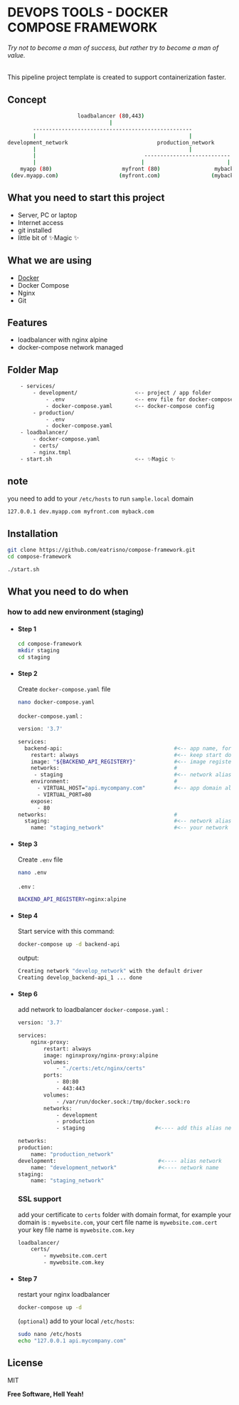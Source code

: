 # DEVOPS TOOLS - DOCKER COMPOSE FRAMEWORK

###### _Try not to become a man of success, but rather try to become a man of value._

This pipeline project template is created to support containerization faster.

## Concept

```sh
                      loadbalancer (80,443)
                                |
        --------------------------------------------------
        |                                                |
development_network                            production_network
        |                                                |
        |                                  ---------------------------
        |                                 |                          |
    myapp (80)                      myfront (80)                 myback (80)
 (dev.myapp.com)                   (myfront.com)                (myback.com)
```

## What you need to start this project

- Server, PC or laptop
- Internet access
- git installed
- little bit of ✨Magic ✨

## What we are using

- [Docker]
- Docker Compose
- Nginx
- Git

## Features

- loadbalancer with nginx alpine
- docker-compose network managed

## Folder Map

```sh
    - services/
        - development/                  <-- project / app folder
            - .env                      <-- env file for docker-compose
            - docker-compose.yaml       <-- docker-compose config
        - production/
            - .env
            - docker-compose.yaml
    - loadbalancer/
        - docker-compose.yaml
        - certs/
        - nginx.tmpl                    
    - start.sh                          <-- ✨Magic ✨
```

## note

you need to add to your `/etc/hosts` to run `sample.local` domain

```sh
127.0.0.1 dev.myapp.com myfront.com myback.com
```

## Installation

```sh
git clone https://github.com/eatrisno/compose-framework.git
cd compose-framework

./start.sh
```

## What you need to do when

### how to add new environment (staging)

- #### Step 1

    ```sh
    cd compose-framework
    mkdir staging
    cd staging
    ```

- #### Step 2

    Create `docker-compose.yaml` file

    ```sh
    nano docker-compose.yaml
    ```

    `docker-compose.yaml` :

    ```sh
    version: '3.7'

    services:
      backend-api:                                   #<-- app name, for e.g: backend-api
        restart: always                              #<-- keep start docker when down / error
        image: "${BACKEND_API_REGISTERY}"            #<-- image registery variable loaded from .env file
        networks:                                    #
         - staging                                   #<-- network alias ---------------------------------|
        environment:                                 #                                                   |
          - VIRTUAL_HOST="api.mycompany.com"         #<-- app domain alias (http://api.mycompany.com)    |
          - VIRTUAL_PORT=80
        expose:
          - 80
    networks:                                        #                                                   |
      staging:                                       #<-- network alias for attach to service -----------|
        name: "staging_network"                      #<-- your network name
    ```

- #### Step 3

    Create `.env` file

    ```sh
    nano .env
    ```

    `.env` :

    ```sh
    BACKEND_API_REGISTERY=nginx:alpine
    ```

- #### Step 4

    Start service with this command:

    ```sh
    docker-compose up -d backend-api
    ```

    output:

    ```sh
    Creating network "develop_network" with the default driver
    Creating develop_backend-api_1 ... done
    ```

- #### Step 6

    add network to loadbalancer `docker-compose.yaml` :

    ```sh
    version: '3.7'

    services:
        nginx-proxy:
            restart: always
            image: nginxproxy/nginx-proxy:alpine
            volumes:
                - "./certs:/etc/nginx/certs"
            ports:
                - 80:80
                - 443:443
            volumes:
                - /var/run/docker.sock:/tmp/docker.sock:ro
            networks:
                - development
                - production
                - staging                      #<---- add this alias network

    networks:
    production:
        name: "production_network"
    development:                                #<---- alias network
        name: "development_network"             #<---- network name
    staging:
        name: "staging_network"
    ```

    ### SSL support

    add your certificate to `certs` folder with domain format, for example your domain is : `mywebsite.com`,
    your cert file name is `mywebsite.com.cert`
    your key file name is `mywebsite.com.key`

    ```sh
    loadbalancer/
        certs/
            - mywebsite.com.cert
            - mywebsite.com.key
    ```

- #### Step 7

    restart your nginx loadbalancer

    ```sh
    docker-compose up -d
    ```

    (`optional`) add to your local `/etc/hosts`:

    ```sh
    sudo nano /etc/hosts
    echo "127.0.0.1 api.mycompany.com"
    ```

## License

MIT

**Free Software, Hell Yeah!**

[//]: # (These are reference links used in the body of this note and get stripped out when the markdown processor does its job. There is no need to format nicely because it shouldn't be seen. Thanks SO - http://stackoverflow.com/questions/4823468/store-comments-in-markdown-syntax)

   [docker]: <https://dockert.com>

